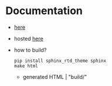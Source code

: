 # Documentation

* [here](source)
* hosted [here](https://elastalert2.readthedocs.io/en/latest/)
* how to build?

    ```
    pip install sphinx_rtd_theme sphinx
    make html
    ```
  * generated HTML | "build/"
